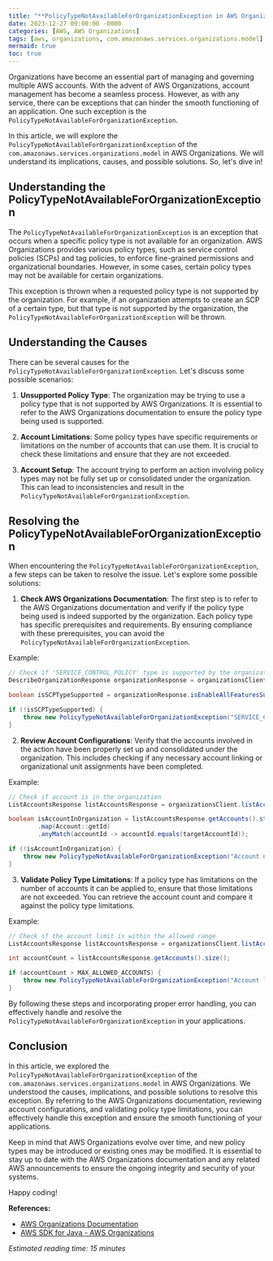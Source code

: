 ```yaml
---
title: "**PolicyTypeNotAvailableForOrganizationException in AWS Organizations**"
date: 2023-12-27 09:00:00 -0000
categories: [AWS, AWS Organizations]
tags: [aws, organizations, com.amazonaws.services.organizations.model]
mermaid: true
toc: true
---
```



Organizations have become an essential part of managing and governing multiple AWS accounts. With the advent of AWS Organizations, account management has become a seamless process. However, as with any service, there can be exceptions that can hinder the smooth functioning of an application. One such exception is the `PolicyTypeNotAvailableForOrganizationException`.

In this article, we will explore the `PolicyTypeNotAvailableForOrganizationException` of the `com.amazonaws.services.organizations.model` in AWS Organizations. We will understand its implications, causes, and possible solutions. So, let's dive in!

## Understanding the PolicyTypeNotAvailableForOrganizationException

The `PolicyTypeNotAvailableForOrganizationException` is an exception that occurs when a specific policy type is not available for an organization. AWS Organizations provides various policy types, such as service control policies (SCPs) and tag policies, to enforce fine-grained permissions and organizational boundaries. However, in some cases, certain policy types may not be available for certain organizations.

This exception is thrown when a requested policy type is not supported by the organization. For example, if an organization attempts to create an SCP of a certain type, but that type is not supported by the organization, the `PolicyTypeNotAvailableForOrganizationException` will be thrown.

## Understanding the Causes

There can be several causes for the `PolicyTypeNotAvailableForOrganizationException`. Let's discuss some possible scenarios:

1. **Unsupported Policy Type**: The organization may be trying to use a policy type that is not supported by AWS Organizations. It is essential to refer to the AWS Organizations documentation to ensure the policy type being used is supported.

2. **Account Limitations**: Some policy types have specific requirements or limitations on the number of accounts that can use them. It is crucial to check these limitations and ensure that they are not exceeded.

3. **Account Setup**: The account trying to perform an action involving policy types may not be fully set up or consolidated under the organization. This can lead to inconsistencies and result in the `PolicyTypeNotAvailableForOrganizationException`.

## Resolving the PolicyTypeNotAvailableForOrganizationException

When encountering the `PolicyTypeNotAvailableForOrganizationException`, a few steps can be taken to resolve the issue. Let's explore some possible solutions:

1. **Check AWS Organizations Documentation**: The first step is to refer to the AWS Organizations documentation and verify if the policy type being used is indeed supported by the organization. Each policy type has specific prerequisites and requirements. By ensuring compliance with these prerequisites, you can avoid the `PolicyTypeNotAvailableForOrganizationException`.

Example:

```java
// Check if 'SERVICE_CONTROL_POLICY' type is supported by the organization
DescribeOrganizationResponse organizationResponse = organizationsClient.describeOrganization();

boolean isSCPTypeSupported = organizationResponse.isEnableAllFeaturesSupported(ServiceControlPolicyType.SERVICE_CONTROL_POLICY);

if (!isSCPTypeSupported) {
    throw new PolicyTypeNotAvailableForOrganizationException("SERVICE_CONTROL_POLICY");
}
```

2. **Review Account Configurations**: Verify that the accounts involved in the action have been properly set up and consolidated under the organization. This includes checking if any necessary account linking or organizational unit assignments have been completed.

Example:

```java
// Check if account is in the organization
ListAccountsResponse listAccountsResponse = organizationsClient.listAccounts();

boolean isAccountInOrganization = listAccountsResponse.getAccounts().stream()
        .map(Account::getId)
        .anyMatch(accountId -> accountId.equals(targetAccountId));

if (!isAccountInOrganization) {
    throw new PolicyTypeNotAvailableForOrganizationException("Account not found in the organization");
}
```

3. **Validate Policy Type Limitations**: If a policy type has limitations on the number of accounts it can be applied to, ensure that those limitations are not exceeded. You can retrieve the account count and compare it against the policy type limitations.

Example:

```java
// Check if the account limit is within the allowed range
ListAccountsResponse listAccountsResponse = organizationsClient.listAccounts();

int accountCount = listAccountsResponse.getAccounts().size();

if (accountCount > MAX_ALLOWED_ACCOUNTS) {
    throw new PolicyTypeNotAvailableForOrganizationException("Account limit exceeded");
}
```

By following these steps and incorporating proper error handling, you can effectively handle and resolve the `PolicyTypeNotAvailableForOrganizationException` in your applications.

## Conclusion

In this article, we explored the `PolicyTypeNotAvailableForOrganizationException` of the `com.amazonaws.services.organizations.model` in AWS Organizations. We understood the causes, implications, and possible solutions to resolve this exception. By referring to the AWS Organizations documentation, reviewing account configurations, and validating policy type limitations, you can effectively handle this exception and ensure the smooth functioning of your applications.

Keep in mind that AWS Organizations evolve over time, and new policy types may be introduced or existing ones may be modified. It is essential to stay up to date with the AWS Organizations documentation and any related AWS announcements to ensure the ongoing integrity and security of your systems.

Happy coding!

**References:**
- [AWS Organizations Documentation](https://docs.aws.amazon.com/organizations/index.html)
- [AWS SDK for Java - AWS Organizations](https://docs.aws.amazon.com/sdk-for-java/latest/developer-guide/examples-organizations.html)

*Estimated reading time: 15 minutes*